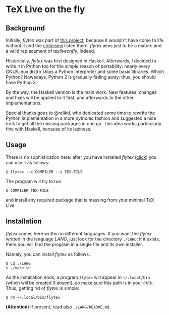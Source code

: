 # TeX Live on the fly


## Background

Initially, *flytex* was part of [this project](https://github.com/indrjo/minimal-texlive-installer.git), because it wouldn't have come to life without it and the [criticisms](https://github.com/indrjo/minimal-texlive-installer#criticisms) listed there. *flytex* aims just to be a mature and a valid replacement of *texliveonfly*, indeed.

Historically, *flytex* was first designed in Haskell. Afterwards, I decided to write it in Python too for the simple reason of portability: nearly every GNU/Linux distro ships a Python interpreter and some basic libraries. Which Python? Nowadays, Python 2 is gradually fading away: thus, you should have Python 3.

By the way, the Haskell version is the main work. New features, changes and fixes will be applied to it first, and afterwards to the other implementations.

Special thanks goes to @relikd, who dedicated some time to rewrite the Python implementation in a more *pythonic* fashion and suggested a nice trick to get all the missing packages in one go. This idea works particularly fine with Haskell, because of its laziness.


## Usage

There is no sophistication here: after you have installed *flytex* ([click](#installation)) you can use it as follows:
```
$ flytex --c COMPILER --i TEX-FILE
```
The program will try to run
```
$ COMPILER TEX-FILE
```
and install any required package that is massing from your minimal TeX Live.


## Installation

*flytex* comes here written in different languages. If you want the *flytex* written in the language *LANG*, just look for the directory ```./LANG```: if it exists, there you will find the program in a single file and its own installer.

Namely, you can install *flytex* as follows:
```
$ cd ./LANG
$ ./make.sh
```

As the installation ends, a program ```flytex``` will appear in ```~/.local/bin``` (which will be created if absent), so make sure this path is in your ```PATH```. Thus, getting rid of *flytex* is simple:
```
$ rm ~/.local/bin/flytex
```

**(Attention)** If present, read also ```./LANG/README.md```.
